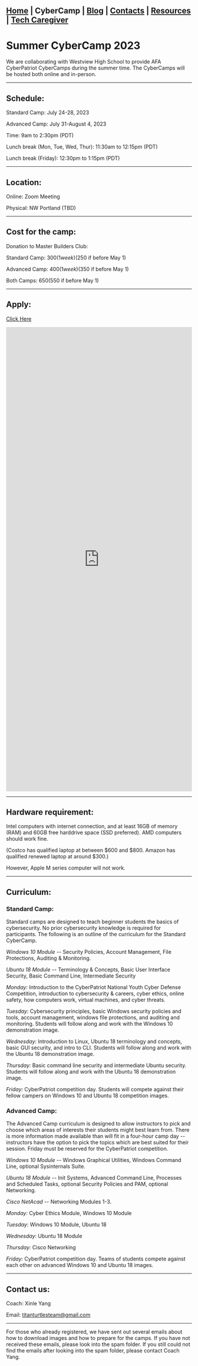 ## [Home](./index.html) | **CyberCamp** |  [Blog](./blog.html) | [Contacts](./contacts.html) | [Resources](./resources.html) | [Tech Caregiver](./techcg.html)

# Summer CyberCamp 2023

We are collaborating with Westview High School to provide AFA CyberPatriot CyberCamps during the summer time. The CyberCamps will be hosted both online and in-person.

* * *

## Schedule:

Standard Camp: July 24-28, 2023

Advanced Camp: July 31-August 4, 2023

Time: 9am to 2:30pm (PDT)

Lunch break (Mon, Tue, Wed, Thur): 11:30am to 12:15pm (PDT)

Lunch break (Friday): 12:30pm to 1:15pm (PDT)

* * *

## Location:

Online: Zoom Meeting

Physical: NW Portland (TBD)

* * *

## Cost for the camp:

Donation to Master Builders Club:

Standard Camp: $300 (1 week) ($250 if before May 1)

Advanced Camp: $400 (1 week) ($350 if before May 1)

Both Camps: $650 ($550 if before May 1)


* * *

## Apply:

[Click Here](https://www.zeffy.com/en-US/ticketing/41e07d9c-b1dc-48ed-b349-0bb1230b1e2f)

<div style="position:relative;overflow:hidden;width:100%;height:630px;padding-top:630px"><iframe title='Donation form powered by Zeffy' style='position: absolute; border: 0; top:0;left:0;bottom:0;right:0;width:100%;height:100%' src='https://www.zeffy.com/en-US/embed/ticketing/41e07d9c-b1dc-48ed-b349-0bb1230b1e2f' allowpaymentrequest allowTransparency="true"></iframe></div>

* * *

## Hardware requirement:

Intel computers with internet connection, and at least 16GB of memory (RAM) and 60GB free harddrive space (SSD preferred). AMD computers should work fine. 

(Costco has qualified laptop at between $600 and $800. Amazon has qualified renewed laptop at around $300.)

However, Apple M series computer will not work.

* * * 

## Curriculum:

### Standard Camp:

Standard camps are designed to teach beginner students the basics of cybersecurity. No prior cybersecurity knowledge is required for participants. The following is an outline of the curriculum for the Standard CyberCamp.

*Windows 10 Module* -- Security Policies, Account Management, File Protections, Auditing & Monitoring.

*Ubuntu 18 Module* -- Terminology & Concepts, Basic User Interface Security, Basic Command Line, Intermediate Security

*Monday:* Introduction to the CyberPatriot National Youth Cyber Defense Competition, introduction to cybersecurity & careers, cyber ethics, online safety, how computers work, virtual machines, and cyber threats.

*Tuesday:* Cybersecurity principles, basic Windows security policies and tools, account management, windows file protections, and auditing and monitoring. Students will follow along and work with the Windows 10 demonstration image.

*Wednesday:* Introduction to Linux, Ubuntu 18 terminology and concepts, basic GUI security, and intro to CLI. Students will follow along and work with the Ubuntu 18 demonstration image. 

*Thursday:* Basic command line security and intermediate Ubuntu security. Students will follow along and work with the Ubuntu 18  demonstration image.

*Friday:* CyberPatriot competition day. Students will compete against their fellow campers on Windows 10 and Ubuntu 18 competition images. 

### Advanced Camp:

The Advanced Camp curriculum is designed to allow instructors to pick and choose which areas of interests their students might best learn from. There is more information made available than will fit in a four-hour camp day -- instructors have the option to pick the topics which are best suited for their session. Friday must be reserved for the CyberPatriot competition.

*Windows 10 Module* -- Windows Graphical Utilities, Windows Command Line, optional Sysinternals Suite.

*Ubuntu 18 Module* -- Init Systems, Advanced Command Line, Processes and Scheduled Tasks, optional Security Policies and PAM, optional Networking.

*Cisco NetAcad* -- Networking Modules 1-3.

*Monday:* Cyber Ethics Module, Windows 10 Module

*Tuesday:* Windows 10 Module, Ubuntu 18

*Wednesday:* Ubuntu 18 Module 

*Thursday:* Cisco Networking

*Friday:* CyberPatriot competition day. Teams of students compete against each other on advanced Windows 10 and Ubuntu 18 images.

* * *

## Contact us:

Coach: Xinle Yang

Email: titanturtlesteam@gmail.com

* * *

For those who already registered, we have sent out several emails about how to download images and how to prepare for the camps. If you have not received these emails, please look into the spam folder. If you still could not find the emails after looking into the spam folder, please contact Coach Yang.
